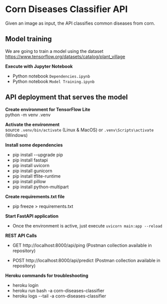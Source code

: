 # Corn Diseases Classifier API  

Given an image as input, the API classifies common diseases from corn.  

## Model training  

We are going to train a model using the dataset https://www.tensorflow.org/datasets/catalog/plant_village  

**Execute with Jupyter Notebook**  

* Python notebook `Dependencies.ipynb`  
* Python notebook `Model Training.ipynb`  

## API deployment that serves the model  

**Create environment for TensorFlow Lite**   
python -m venv .venv  

**Activate the environment**  
source `.venv/bin/activate` (Linux & MacOS) or `.venv\Scripts\activate` (Windows)  

**Install some dependencies**  
* pip install --upgrade pip  
* pip install fastapi  
* pip install uvicorn  
* pip install gunicorn   
* pip install tflite-runtime  
* pip install pillow  
* pip install python-multipart     

**Create requirements.txt file**     
* pip freeze > requirements.txt  

**Start FastAPI application**  
* Once the environment is active, just execute `uvicorn main:app --reload`    

**REST API Calls**  

* GET http://localhost:8000/api/ping (Postman collection available in repository)  

* POST http://localhost:8000/api/predict (Postman collection available in repository)  

**Heroku commands for troubleshooting**  

* heroku login  
* heroku run bash -a corn-diseases-classifier  
* heroku logs --tail -a corn-diseases-classifier  